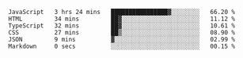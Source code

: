 <!--START_SECTION:waka-->

```text
JavaScript   3 hrs 24 mins   ████████████████▓░░░░░░░░   66.20 %
HTML         34 mins         ██▓░░░░░░░░░░░░░░░░░░░░░░   11.12 %
TypeScript   32 mins         ██▓░░░░░░░░░░░░░░░░░░░░░░   10.61 %
CSS          27 mins         ██▒░░░░░░░░░░░░░░░░░░░░░░   08.90 %
JSON         9 mins          ▓░░░░░░░░░░░░░░░░░░░░░░░░   02.99 %
Markdown     0 secs          ░░░░░░░░░░░░░░░░░░░░░░░░░   00.15 %
```

<!--END_SECTION:waka-->


<!--
**Leorio21/Leorio21** is a ✨ _special_ ✨ repository because its `README.md` (this file) appears on your GitHub profile.

Here are some ideas to get you started:

- 🔭 I’m currently working on ...
- 🌱 I’m currently learning ...
- 👯 I’m looking to collaborate on ...
- 🤔 I’m looking for help with ...
- 💬 Ask me about ...
- 📫 How to reach me: ...
- 😄 Pronouns: ...
- ⚡ Fun fact: ...
-->

